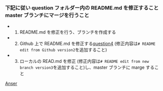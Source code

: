 ### 下記に従い question フォルダー内の README.md を修正すること master ブランチにマージを行うこと

- 1.  README.md を修正を行う、ブランチを作成する
- 2.  Github 上で README.md を修正する[question4][1] (修正内容は`# README edit from Github version2`を追加すること)
- 3.  ローカルの READ.md を修正 (修正内容は`# README edit from new branch version3`を追加すること)し、master ブランチに marge すること

[Anser][2]

[1]: https://github.com/ryotogashi/class-material-github/blob/master/questions/question4/README.md
[2]: https://github.com/ryotogashi/class-material-github/blob/master/answers/answer4.md
